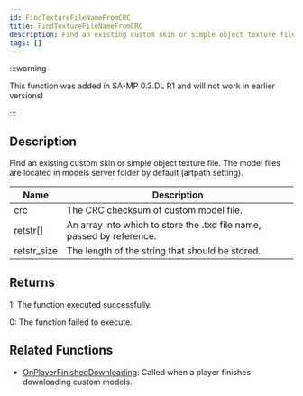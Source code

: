 ```yaml
---
id: FindTextureFileNameFromCRC
title: FindTextureFileNameFromCRC
description: Find an existing custom skin or simple object texture file.
tags: []
---
```


:::warning

This function was added in SA-MP 0.3.DL R1 and will not work in earlier versions!

:::

## Description

Find an existing custom skin or simple object texture file. The model files are located in models server folder by default (artpath setting).

| Name | Description |
| --- | --- |
| crc | The CRC checksum of custom model file. |
| retstr[] | An array into which to store the .txd file name, passed by reference. |
| retstr_size | The length of the string that should be stored. |

## Returns

1: The function executed successfully.

0: The function failed to execute.

## Related Functions

- [OnPlayerFinishedDownloading](../callbacks/OnPlayerFinishedDownloading): Called when a player finishes downloading custom models.

